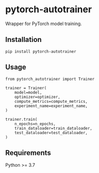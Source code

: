 # pytorch-autotrainer
Wrapper for PyTorch model training.

## Installation
```
pip install pytorch-autotrainer
```

## Usage
```python3
from pytorch_autotrainer import Trainer

trainer = Trainer(
    model=model,
    optimizer=optimizer,
    compute_metrics=compute_metrics,
    experiment_name=experiment_name,
)

trainer.train(
    n_epochs=n_epochs,
    train_dataloader=train_dataloader,
    test_dataloader=test_dataloader,
)
```

## Requirements
Python >= 3.7
